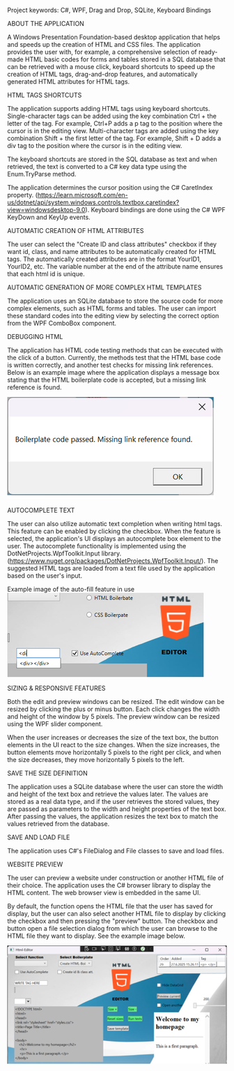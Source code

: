 Project keywords: C#, WPF, Drag and Drop, SQLite, Keyboard Bindings

ABOUT THE APPLICATION

A Windows Presentation Foundation-based desktop application that helps and speeds up the creation of HTML and CSS files. The application provides the user with, for example, a comprehensive selection of ready-made HTML basic codes for forms and tables stored in a SQL database that can be retrieved with a mouse click, keyboard shortcuts to speed up the creation of HTML tags, drag-and-drop features, and automatically generated HTML attributes for HTML tags.

HTML TAGS SHORTCUTS

The application supports adding HTML tags using keyboard shortcuts.
Single-character tags can be added using the key combination Ctrl + the letter of the tag.
For example, Ctrl+P adds a p tag to the position where the cursor is in the editing view.
Multi-character tags are added using the key combination Shift + the first letter of the tag. For example, Shift + D adds a div tag to the position where the cursor is in the editing view.

The keyboard shortcuts are stored in the SQL database as text and when retrieved, the text is converted to a C# key data type using the Enum.TryParse method.

The application determines the cursor position using the C# CaretIndex property.
(https://learn.microsoft.com/en-us/dotnet/api/system.windows.controls.textbox.caretindex?view=windowsdesktop-9.0). Keyboard bindings are done using the C# WPF KeyDown and KeyUp events.

AUTOMATIC CREATION OF HTML ATTRIBUTES

The user can select the "Create ID and class attributes" checkbox if they want id, class, and name attributes to be automatically created for HTML tags. The automatically created attributes are in the format YourID1, YourID2, etc. The variable number at the end of the attribute name ensures that each html id is unique.

AUTOMATIC GENERATION OF MORE COMPLEX HTML TEMPLATES

The application uses an SQLite database to store the source code for more complex elements, such as HTML forms and tables. The user can import these standard codes into the editing view by selecting the correct option from the WPF ComboBox component.

DEBUGGING HTML

The application has HTML code testing methods that can be executed with the click of a button. Currently, the methods test that the HTML base code is written correctly, and another test checks for missing link references. Below is an example image where the application displays a message box stating that the HTML boilerplate code is accepted, but a missing link reference is found.

![alt text](HtmlEditor/images/testcase.png)

AUTOCOMPLETE TEXT

The user can also utilize automatic text completion when writing html tags. This feature can be enabled by clicking the checkbox. When the feature is selected, the application's UI displays an autocomplete box element to the user. The autocomplete functionality is implemented using the DotNetProjects.WpfToolkit.Input library. (https://www.nuget.org/packages/DotNetProjects.WpfToolkit.Input/).
The suggested HTML tags are loaded from a text file used by the application based on the user's input.

Example image of the auto-fill feature in use
![alt text](HtmlEditor/images/wpfAC.png)

SIZING & RESPONSIVE FEATURES

Both the edit and preview windows can be resized. The edit window can be resized by clicking the plus or minus button. Each click changes the width and height of the window by 5 pixels. The preview window can be resized using the WPF slider component.

When the user increases or decreases the size of the text box, the button elements in the UI react to the size changes. When the size increases, the button elements move horizontally 5 pixels to the right per click, and when the size decreases, they move horizontally 5 pixels to the left.

SAVE THE SIZE DEFINITION

The application uses a SQLite database where the user can store the width and height of the text box and retrieve the values ​​later. The values ​​are stored as a real data type, and if the user retrieves the stored values, they are passed as parameters to the width and height properties of the text box. After passing the values, the application resizes the text box to match the values ​​retrieved from the database.

SAVE AND LOAD FILE

The application uses C#'s FileDialog and File classes to save and load files.

WEBSITE PREVIEW

The user can preview a website under construction or another HTML file of their choice. The application uses the C# browser library to display the HTML content. The web browser view is embedded in the same UI.

By default, the function opens the HTML file that the user has saved for display, but the user can also select another HTML file to display by clicking the checkbox and then pressing the "preview" button. The checkbox and button open a file selection dialog from which the user can browse to the HTML file they want to display. See the example image below.

![alt text](HtmlEditor/images/htmleditor.png)
